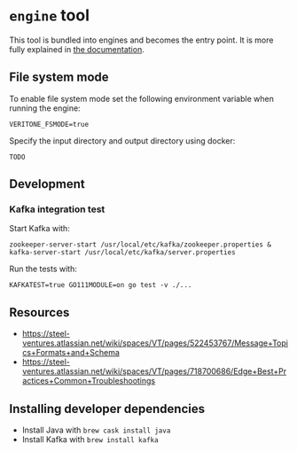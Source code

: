 # `engine` tool

This tool is bundled into engines and becomes the entry point. It is more fully explained in [the documentation](https://machinebox.io/veritone/engine-toolkit#the-engine-executable).

## File system mode

To enable file system mode set the following environment variable when running the engine:

`VERITONE_FSMODE=true`

Specify the input directory and output directory using docker:

```
TODO
```

## Development

### Kafka integration test

Start Kafka with:

```
zookeeper-server-start /usr/local/etc/kafka/zookeeper.properties & kafka-server-start /usr/local/etc/kafka/server.properties
```

Run the tests with:

```
KAFKATEST=true GO111MODULE=on go test -v ./...
```

## Resources

* https://steel-ventures.atlassian.net/wiki/spaces/VT/pages/522453767/Message+Topics+Formats+and+Schema
* https://steel-ventures.atlassian.net/wiki/spaces/VT/pages/718700686/Edge+Best+Practices+Common+Troubleshootings

## Installing developer dependencies

* Install Java with `brew cask install java`
* Install Kafka with `brew install kafka`
